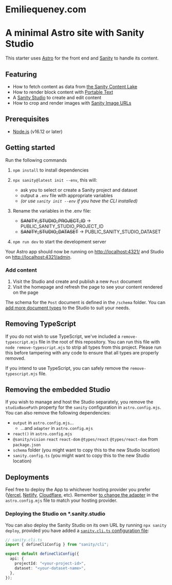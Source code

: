 # Emiliequeney.com
# A minimal Astro site with Sanity Studio

This starter uses [Astro](https://astro.build/) for the front end and [Sanity](https://sanity.io/) to handle its content.

## Featuring

- How to fetch content as data from [the Sanity Content Lake](https://www.sanity.io/docs/datastore)
- How to render block content with [Portable Text](https://www.sanity.io/docs/presenting-block-text)
- A [Sanity Studio](https://www.sanity.io/docs/sanity-studio) to create and edit content
- How to crop and render images with [Sanity Image URLs](https://www.sanity.io/docs/presenting-images)

## Prerequisites

- [Node.js](https://nodejs.org/en/) (v16.12 or later)

## Getting started

Run the following commands

1. `npm install` to install dependencies
2. `npx sanity@latest init --env`, this will:

   - ask you to select or create a Sanity project and dataset
   - output a `.env` file with appropriate variables
   - _(or use `sanity init --env` if you have the CLI installed)_

3. Rename the variables in the .env file:

   - ~~SANITY_STUDIO_PROJECT_ID~~ → PUBLIC_SANITY_STUDIO_PROJECT_ID
   - ~~SANITY_STUDIO_DATASET~~ → PUBLIC_SANITY_STUDIO_DATASET

4. `npm run dev` to start the development server

Your Astro app should now be running on [http://localhost:4321/](http://localhost:4321/) and Studio on [http://localhost:4321/admin](http://localhost:4321/admin).

### Add content

1. Visit the Studio and create and publish a new `Post` document
2. Visit the homepage and refresh the page to see your content rendered on the page

The schema for the `Post` document is defined in the `/schema` folder. You can [add more document types](https://www.sanity.io/docs/schema-types) to the Studio to suit your needs.

## Removing TypeScript

If you do not wish to use TypeScript, we've included a `remove-typescript.mjs` file in the root of this repository. You can run this file with `node remove-typescript.mjs` to strip all types from this project. Please run this before tampering with any code to ensure that all types are properly removed.

If you intend to use TypeScript, you can safely remove the `remove-typescript.mjs` file.

## Removing the embedded Studio

If you wish to manage and host the Studio separately, you remove the `studioBasePath` property for the `sanity` configuration in `astro.config.mjs`. You can also remove the following dependencies:

- `output` in `astro.config.mjs`…
  - …and `adapter` in `astro.config.mjs`
- `react()` in `astro.config.mjs`
- `@sanity/vision` `react` `react-dom` `@types/react` `@types/react-dom` from `package.json`
- `schema` folder (you might want to copy this to the new Studio location)
- `sanity.config.ts` (you might want to copy this to the new Studio location)

## Deployments

Feel free to deploy the App to whichever hosting provider you prefer ([Vercel](https://vercel.com/), [Netlify](https://netlify.com), [Cloudflare](https://pages.cloudflare.com/), etc). Remember [to change the adapter](https://docs.astro.build/en/guides/server-side-rendering/#adding-an-adapter) in the `astro.config.mjs` file to match your hosting provider.

### Deploying the Studio on \*\.sanity.studio

You can also deploy the Sanity Studio on its own URL by running `npx sanity deploy`, provided you have added a [`sanity.cli.ts` configuration file](https://www.sanity.io/docs/cli):

```ts
// sanity.cli.ts
import { defineCliConfig } from "sanity/cli";

export default defineCliConfig({
  api: {
    projectId: "<your-project-id>",
    dataset: "<your-dataset-name>",
  },
});
```
